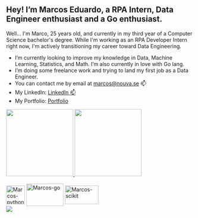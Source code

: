 ## Hey! I’m Marcos Eduardo, a RPA Intern, Data Engineer enthusiast and a Go enthusiast.

Well... I'm Marco, 25 years old, and currently in my third year of a Computer Science bachelor's degree. While I'm working as an RPA Developer Intern right now, I'm actively transitioning my career toward Data Engineering.

- I’m currently looking to improve my knowledge in Data, Machine Learning, Statistics, and Math. I’m also currently in love with Go lang.
- I’m doing some freelance work and trying to land my first job as a Data Engineer.
- You can contact me by email at marcos@nouva.se 📫
- My LinkedIn: <a href="https://www.linkedin.com/in/marcoryota/" target="_blank">LinkedIn 📫</a>
- My Portfolio: <a href="https://marco-ryota.vercel.app/" target="_blank">Portfolio</a>

<div>
  <a href="https://github.com/RyotaMarco" target="_blank">
    <img height="180em" src="https://github-readme-stats.vercel.app/api?username=RyotaMarco&show_icons=true&theme=dark&include_all_commits=true&count_private=true" />
    <img height="180em" src="https://github-readme-stats.vercel.app/api/top-langs/?username=RyotaMarco&layout=compact&langs_count=7&theme=dark" />
  </a>
</div>

<div style="display: inline_block">
  <br>
  <img align="center" alt="Marcos-python" height="50" width="50" src="https://upload.wikimedia.org/wikipedia/commons/thumb/0/0a/Python.svg/1200px-Python.svg.png" />
  <img align="center" alt="Marcos-go" height="60" width="100" src="https://i.imgur.com/HAFTV4D.png" />
  <img align="center" alt="Marcos-scikit" height="50" width="90" src="https://upload.wikimedia.org/wikipedia/commons/thumb/0/05/Scikit_learn_logo_small.svg/1200px-Scikit_learn_logo_small.svg.png" />
</div>

<div>
  <a href="https://www.linkedin.com/in/marcos-eduardo-121603236/" target="_blank">
    <img src="https://img.shields.io/badge/-LinkedIn-%230077B5?style=for-the-badge&logo=linkedin&logoColor=white" target="_blank">
  </a>
</div>
